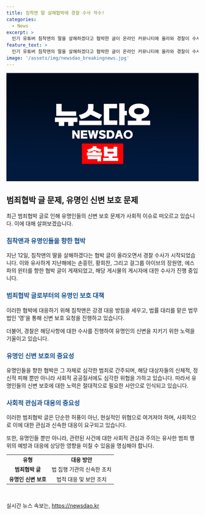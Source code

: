```yaml
---
title: 침착맨 딸 살해협박에 경찰 수사 착수!
categories:
  - News
excerpt: >
  인기 유튜버 침착맨의 딸을 살해하겠다고 협박한 글이 온라인 커뮤니티에 올라와 경찰이 수사에 착수했습니다. 이에 침착맨 측은 강경 대응을 밝히고, 법률 대리인을 통해 신변 보호를 요청했습니다. 유명인을 향한 협박 글은 지속적인 문제로, 과거에도 유명인을 대상으로 한 협박 글이 문제가 되었고 경찰이 수사에 착수한 사례가 있습니다.
feature_text: >
  인기 유튜버 침착맨의 딸을 살해하겠다고 협박한 글이 온라인 커뮤니티에 올라와 경찰이 수사에 착수했습니다. 이에 침착맨 측은 강경 대응을 밝히고, 법률 대리인을 통해 신변 보호를 요청했습니다. 유명인을 향한 협박 글은 지속적인 문제로, 과거에도 유명인을 대상으로 한 협박 글이 문제가 되었고 경찰이 수사에 착수한 사례가 있습니다.
image: '/assets/img/newsdao_breakingnews.jpg'
---
```


<p><img src="/assets/img/newsdao_breakingnews.jpg" alt="pcversion 속보" /></p>

<h2 data-ke-size="size26">범죄협박 글 문제, 유명인 신변 보호 문제</h2>

<p data-ke-size="size16">최근 범죄협박 글로 인해 유명인들의 신변 보호 문제가 사회적 이슈로 떠오르고 있습니다. 이에 대해 살펴보겠습니다.</p>

<h3><b><span style="color: #1a5490;">침착맨과 유명인들을 향한 협박</span></b></h3>

<p data-ke-size="size16">지난 12일, 침착맨의 딸을 살해하겠다는 협박 글이 올라오면서 경찰 수사가 시작되었습니다. 이와 유사하게 지난해에는 손흥민, 황희찬, 그리고 걸그룹 아이브의 장원영, 에스파의 윈터를 향한 협박 글이 게재되었고, 해당 게시물의 게시자에 대한 수사가 진행 중입니다.</p>

<h3><b><span style="color: #1a5490;">범죄협박 글로부터의 유명인 보호 대책</span></b></h3>

<p data-ke-size="size16">이러한 협박에 대응하기 위해 침착맨은 강경 대응 방침을 세우고, 법률 대리를 맡은 법무법인 ‘영’을 통해 신변 보호 요청을 진행하고 있습니다.</p>

<p data-ke-size="size16">더불어, 경찰은 해당사항에 대한 수사를 진행하여 유명인의 신변을 지키기 위한 노력을 기울이고 있습니다.</p>

<h3><b><span style="color: #1a5490;">유명인 신변 보호의 중요성</span></b></h3>

<p data-ke-size="size16">유명인들을 향한 협박은 그 자체로 심각한 범죄로 간주되며, 해당 대상자들의 신체적, 정신적 피해 뿐만 아니라 사회적 공공질서에도 심각한 위협을 가하고 있습니다. 따라서 유명인들의 신변 보호에 대한 노력은 절대적으로 필요한 사안으로 인식되고 있습니다.</p>

<h3><b><span style="color: #1a5490;">사회적 관심과 대응의 중요성</span></b></h3>

<p data-ke-size="size16">이러한 범죄협박 글은 단순한 허풍이 아닌, 현실적인 위협으로 여겨져야 하며, 사회적으로 이에 대한 관심과 신속한 대응이 요구되고 있습니다.</p>

<p data-ke-size="size16">또한, 유명인들 뿐만 아니라, 관련된 사건에 대한 사회적 관심과 주의는 유사한 범죄 행위의 예방과 대응에 상당한 영향을 미칠 수 있음을 명심해야 합니다.</p>

<table>
    <tbody>
        <tr>
            <td style="text-align: center; height: 17px;"><b>유형</b></td>
            <td style="text-align: center; height: 17px;"><b>대응 방안</b></td>
        </tr>
        <tr>
            <td style="text-align: center; height: 17px;"><b>범죄협박 글</b></td>
            <td style="text-align: center; height: 17px;">법 집행 기관의 신속한 조치</td>
        </tr>
        <tr>
            <td style="text-align: center; height: 17px;"><b>유명인 신변 보호</b></td>
            <td style="text-align: center; height: 17px;">법적 대응 및 보안 조치</td>
        </tr>
    </tbody>
</table>

<p data-ke-size="size16">&nbsp;</p>
실시간 뉴스 속보는, <a href="https://newsdao.kr" rel="dofollow">https://newsdao.kr</a>


